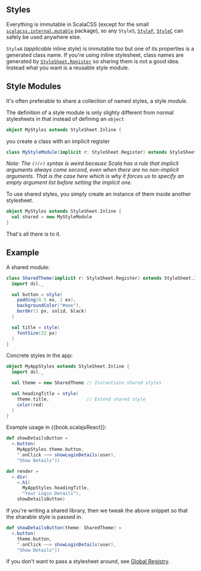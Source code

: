 ## Styles

Everything is immutable in ScalaCSS
(except for the small [`scalacss.internal.mutable`](https://github.com/japgolly/scalacss/blob/master/core/src/main/scala/scalacss/internal/mutable/)
package),
so any `StyleS`,
[`StyleF`](stylef.md),
[`StyleC`](nested.md)
can safely be used anywhere else.

`StyleA` (_applicable_ inline style) is immutable too but one of its properties
is a generated class name. If you're using inline stylesheet, class names are
generated by [`StyleSheet.Register`](https://github.com/japgolly/scalacss/blob/master/core/src/main/scala/scalacss/internal/mutable/Register.scala)
so sharing them is not a good idea. Instead what you want is a reusable style module.

## Style Modules

It's often preferable to share a collection of named styles, a style _module_.

The definition of a style module is only slighty different from normal stylesheets
in that instead of defining an `object`
```scala
object MyStyles extends StyleSheet.Inline {
```
you create a class with an implicit register
```scala
class MyStyleModule(implicit r: StyleSheet.Register) extends StyleSheet.Inline()(r) {
```

_Note: The `()(r)` syntax is weird because Scala has a rule that implicit arguments
always come second, even when there are no non-implicit arguments. That is the case
here which is why it forces us to specify an empty argument list before setting the
implicit one._

To use shared styles, you simply create an instance of them inside another stylesheet.

```scala
object MyStyles extends StyleSheet.Inline {
  val shared = new MyStyleModule
}
```

That's all there is to it.



## Example

A shared module:
```scala
class SharedTheme(implicit r: StyleSheet.Register) extends StyleSheet.Inline()(r) {
  import dsl._

  val button = style(
    padding(0.5 ex, 2 ex),
    backgroundColor("#eee"),
    border(1 px, solid, black)
  )

  val title = style(
    fontSize(32 px)
  )
}
```

Concrete styles in the app:
```scala
object MyAppStyles extends StyleSheet.Inline {
  import dsl._

  val theme = new SharedTheme // Instantiate shared styles

  val headingTitle = style(
    theme.title,              // Extend shared style
    color(red)
  )
}
```

Example usage in {{book.scalajsReact}}:
```scala
def showDetailsButton =
  <.button(
    MyAppStyles.theme.button,
    ^.onClick ~~> showLoginDetails(user),
    "Show Details"))

def render =
  <.div(
    <.h1(
      MyAppStyles.headingTitle,
      "Your Login Details"),
    showDetailsButton)
```

If you're writing a shared library, then we tweak the above snippet so that
the sharable style is passed in.
```scala
def showDetailsButton(theme: SharedTheme) =
  <.button(
    theme.button,
    ^.onClick ~~> showLoginDetails(user),
    "Show Details"))
```

If you don't want to pass a stylesheet around, see [Global Registry](global_registry.md).
